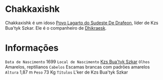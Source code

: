 <!-- TITLE: Chakkaxishk -->
<!-- SUBTITLE: L'ker de Kzs Bua'tyk Szkar -->

# Chakkaxishk
Chakkaxishk é um idoso [Povo Lagarto do Sudeste De Drafeon](http://localhost/lugares/plano-material/drafeon/sudeste-de-drafeon/etnias-do-sudeste-de-drafeon/povo-lagarto-do-sudeste-de-drafeon#povo-lagarto-do-sudeste-de-drafeon), líder de Kzs Bua'tyk Szkar. Ele é o companheiro de [Dhikraesk](http://localhost/individuos/dhikraesk#dhikraesk).

# Informações
`Data de Nascimento` 1699
`Local de Nascimento` [Kzs Bua'tyk Szkar](http://localhost/lugares/plano-material/drafeon/sudeste-de-drafeon/bahia-escura/kzs-buatyk-szkar#kzs-buatyk-szkar)
`Olhos` Amarelos, reptilianos
`Cabelos` Escamas brancas com padrões amarelos
`Altura` 1,87 m
`Peso` 73 Kg
`Títulos` L'ker de Kzs Bua'tyk Szkar


